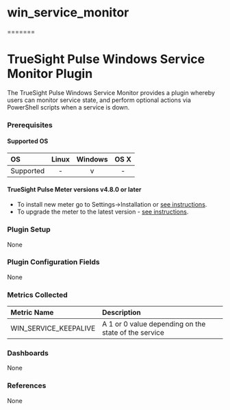 # win_service_monitor
=======
# TrueSight Pulse Windows Service Monitor Plugin

The TrueSight Pulse Windows Service Monitor provides a plugin whereby users can monitor service state, and perform
optional actions via PowerShell scripts when a service is down.

### Prerequisites

#### Supported OS

|     OS    | Linux | Windows | OS X |
|:----------|:-----:|:-------:|:----:|
| Supported |   -   |    v    |  -   |

#### TrueSight Pulse Meter versions v4.8.0 or later

- To install new meter go to Settings->Installation or [see instructions](https://help.truesight.bmc.com/hc/en-us/sections/200634331-Installation).
- To upgrade the meter to the latest version - [see instructions](https://help.truesight.bmc.com/hc/en-us/articles/201573102-Upgrading-the-Boundary-Meter).

### Plugin Setup

None

### Plugin Configuration Fields

None

### Metrics Collected

|Metric Name             |Description                                                   |
|:-----------------------|:-------------------------------------------------------------|
|WIN_SERVICE_KEEPALIVE   |A 1 or 0 value depending on the state of the service          |

### Dashboards

None

### References

None
